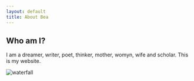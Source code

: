 ```yaml
---
layout: default
title: About Bea
---
```

## Who am I?
I am a dreamer, writer, poet, thinker, mother, womyn, wife and scholar.
This is my website.


![waterfall](https://cdn.pixabay.com/photo/2020/04/19/06/13/sri-lanka-5062006_1280.jpg)
